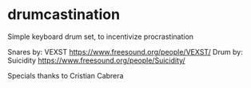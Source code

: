 drumcastination
===============

Simple keyboard drum set, to incentivize procrastination

Snares by: VEXST https://www.freesound.org/people/VEXST/
Drum by: Suicidity https://www.freesound.org/people/Suicidity/


Specials thanks to Cristian Cabrera